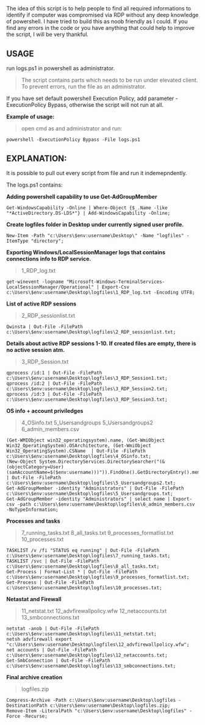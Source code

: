## 
The idea of this script is to help people to find all required informations to identify if computer was compromised via RDP without any deep knowledge of powershell. I have tried to build this as noob friendly as I could. If you find any errors in the code or you have anything that could help to improve the script, I will be very thankful.

## USAGE

run logs.ps1 in powershell as administrator. 
>The script contains parts which needs to be run under elevated client. To prevent errors, run the file as an administrator.

If you have set default powershell Execution Policy, add parameter -ExecutionPolicy Bypass, otherwise the script will not run at all.

__Example of usage:__

>open cmd as and administrator and run:

```
powershell -ExecutionPolicy Bypass -File logs.ps1
```


## EXPLANATION:

It is possible to pull out every script from file and run it indemepndently.

The logs.ps1 contains:

__Adding powershell capability to use Get-AdGroupMember__
```
Get-WindowsCapability -Online | Where-Object {$_.Name -like "*ActiveDirectory.DS-LDS*"} | Add-WindowsCapability -Online;
```

__Create logfiles folder in Desktop under currently signed user profile.__
```
New-Item -Path "c:\Users\$env:username\Desktop\" -Name "logfiles" -ItemType "directory";
```

__Exporting Windows/LocalSessionManager logs that contains connections info to RDP service.__

>1_RDP_log.txt
```
get-winevent -logname "Microsoft-Windows-TerminalServices-LocalSessionManager/Operational" | Export-Csv c:\Users\$env:username\Desktop\logfiles\1_RDP_log.txt -Encoding UTF8;
```

__List of active RDP sessions__
>2_RDP_sessionlist.txt
```
Qwinsta | Out-File -FilePath c:\Users\$env:username\Desktop\logfiles\2_RDP_sessionlist.txt;
```

__Details about active RDP sessions 1-10. If created files are empty, there is no active session atm.__
>3_RDP_Session.txt
```
qprocess /id:1 | Out-File -FilePath c:\Users\$env:username\Desktop\logfiles\3_RDP_Session1.txt;
qprocess /id:2 | Out-File -FilePath c:\Users\$env:username\Desktop\logfiles\3_RDP_Session2.txt;
qprocess /id:3 | Out-File -FilePath c:\Users\$env:username\Desktop\logfiles\3_RDP_Session3.txt;
```
__OS info + account priviledges__
>4_OSinfo.txt 5_Usersandgroups 5_Usersandgroups2 6_admin_members.csv
```
(Get-WMIObject win32_operatingsystem).name, (Get-WmiObject Win32_OperatingSystem).OSArchitecture, (Get-WmiObject Win32_OperatingSystem).CSName  | Out-File -FilePath c:\Users\$env:username\Desktop\logfiles\4_OSinfo.txt;
(New-Object System.DirectoryServices.DirectorySearcher("(&(objectCategory=User)(samAccountName=$($env:username)))")).FindOne().GetDirectoryEntry().memberOf | Out-File -FilePath c:\Users\$env:username\Desktop\logfiles\5_Usersandgroups2.txt;
Get-AdGroupMember -identity "Administrators" | Out-File -FilePath c:\Users\$env:username\Desktop\logfiles\5_Usersandgroups.txt;
Get-AdGroupMember -identity "Administrators" | select name | Export-csv -path c:\Users\$env:username\Desktop\logfiles\6_admin_members.csv -NoTypeInformation;
```
__Processes and tasks__
>7_running_tasks.txt 8_all_tasks.txt 9_processes_formatlist.txt 10_processes.txt
```
TASKLIST /v /fi "STATUS eq running" | Out-File -FilePath c:\Users\$env:username\Desktop\logfiles\7_running_tasks.txt;
TASKLIST /svc | Out-File -FilePath c:\Users\$env:username\Desktop\logfiles\8_all_tasks.txt;
Get-Process | Format-List * | Out-File -FilePath c:\Users\$env:username\Desktop\logfiles\9_processes_formatlist.txt;
Get-Process | Out-File -FilePath c:\Users\$env:username\Desktop\logfiles\10_processes.txt;
```

__Netastat and Firewall__
>11_netstat.txt 12_advfirewallpolicy.wfw 12_netaccounts.txt 13_smbconnections.txt
```
netstat -anob | Out-File -FilePath c:\Users\$env:username\Desktop\logfiles\11_netstat.txt;
netsh advfirewall export "c:\Users\$env:username\Desktop\logfiles\12_advfirewallpolicy.wfw";
net accounts | Out-File -FilePath c:\Users\$env:username\Desktop\logfiles\12_netaccounts.txt;
Get-SmbConnection | Out-File -FilePath c:\Users\$env:username\Desktop\logfiles\13_smbconnections.txt;
```

__Final archive creation__
>logfiles.zip
```
Compress-Archive -Path c:\Users\$env:username\Desktop\logfiles -DestinationPath c:\Users\$env:username\Desktop\logfiles.zip;
Remove-Item -LiteralPath "c:\Users\$env:username\Desktop\logfiles" -Force -Recurse;
```

